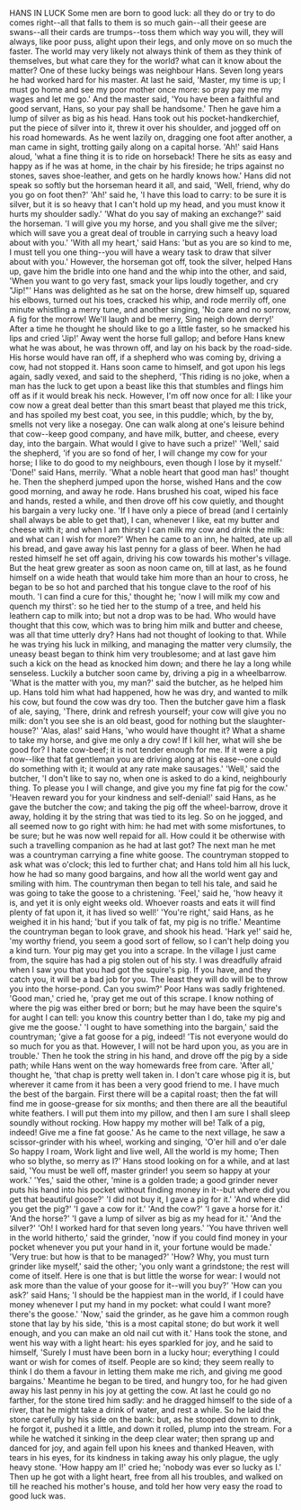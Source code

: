 HANS IN LUCK
Some
men
are
born
to
good
luck:
all
they
do
or
try
to
do
comes
right--all
that
falls
to
them
is
so
much
gain--all
their
geese
are
swans--all
their
cards
are
trumps--toss
them
which
way
you
will,
they
will
always,
like
poor
puss,
alight
upon
their
legs,
and
only
move
on
so
much
the
faster.
The
world
may
very
likely
not
always
think
of
them
as
they
think
of
themselves,
but
what
care
they
for
the
world?
what
can
it
know
about
the
matter?
One
of
these
lucky
beings
was
neighbour
Hans.
Seven
long
years
he
had
worked
hard
for
his
master.
At
last
he
said,
'Master,
my
time
is
up;
I
must
go
home
and
see
my
poor
mother
once
more:
so
pray
pay
me
my
wages
and
let
me
go.'
And
the
master
said,
'You
have
been
a
faithful
and
good
servant,
Hans,
so
your
pay
shall
be
handsome.'
Then
he
gave
him
a
lump
of
silver
as
big
as
his
head.
Hans
took
out
his
pocket-handkerchief,
put
the
piece
of
silver
into
it,
threw
it
over
his
shoulder,
and
jogged
off
on
his
road
homewards.
As
he
went
lazily
on,
dragging
one
foot
after
another,
a
man
came
in
sight,
trotting
gaily
along
on
a
capital
horse.
'Ah!'
said
Hans
aloud,
'what
a
fine
thing
it
is
to
ride
on
horseback!
There
he
sits
as
easy
and
happy
as
if
he
was
at
home,
in
the
chair
by
his
fireside;
he
trips
against
no
stones,
saves
shoe-leather,
and
gets
on
he
hardly
knows
how.'
Hans
did
not
speak
so
softly
but
the
horseman
heard
it
all,
and
said,
'Well,
friend,
why
do
you
go
on
foot
then?'
'Ah!'
said
he,
'I
have
this
load
to
carry:
to
be
sure
it
is
silver,
but
it
is
so
heavy
that
I
can't
hold
up
my
head,
and
you
must
know
it
hurts
my
shoulder
sadly.'
'What
do
you
say
of
making
an
exchange?'
said
the
horseman.
'I
will
give
you
my
horse,
and
you
shall
give
me
the
silver;
which
will
save
you
a
great
deal
of
trouble
in
carrying
such
a
heavy
load
about
with
you.'
'With
all
my
heart,'
said
Hans:
'but
as
you
are
so
kind
to
me,
I
must
tell
you
one
thing--you
will
have
a
weary
task
to
draw
that
silver
about
with
you.'
However,
the
horseman
got
off,
took
the
silver,
helped
Hans
up,
gave
him
the
bridle
into
one
hand
and
the
whip
into
the
other,
and
said,
'When
you
want
to
go
very
fast,
smack
your
lips
loudly
together,
and
cry
"Jip!"'
Hans
was
delighted
as
he
sat
on
the
horse,
drew
himself
up,
squared
his
elbows,
turned
out
his
toes,
cracked
his
whip,
and
rode
merrily
off,
one
minute
whistling
a
merry
tune,
and
another
singing,
'No
care
and
no
sorrow,
A
fig
for
the
morrow!
We'll
laugh
and
be
merry,
Sing
neigh
down
derry!'
After
a
time
he
thought
he
should
like
to
go
a
little
faster,
so
he
smacked
his
lips
and
cried
'Jip!'
Away
went
the
horse
full
gallop;
and
before
Hans
knew
what
he
was
about,
he
was
thrown
off,
and
lay
on
his
back
by
the
road-side.
His
horse
would
have
ran
off,
if
a
shepherd
who
was
coming
by,
driving
a
cow,
had
not
stopped
it.
Hans
soon
came
to
himself,
and
got
upon
his
legs
again,
sadly
vexed,
and
said
to
the
shepherd,
'This
riding
is
no
joke,
when
a
man
has
the
luck
to
get
upon
a
beast
like
this
that
stumbles
and
flings
him
off
as
if
it
would
break
his
neck.
However,
I'm
off
now
once
for
all:
I
like
your
cow
now
a
great
deal
better
than
this
smart
beast
that
played
me
this
trick,
and
has
spoiled
my
best
coat,
you
see,
in
this
puddle;
which,
by
the
by,
smells
not
very
like
a
nosegay.
One
can
walk
along
at
one's
leisure
behind
that
cow--keep
good
company,
and
have
milk,
butter,
and
cheese,
every
day,
into
the
bargain.
What
would
I
give
to
have
such
a
prize!'
'Well,'
said
the
shepherd,
'if
you
are
so
fond
of
her,
I
will
change
my
cow
for
your
horse;
I
like
to
do
good
to
my
neighbours,
even
though
I
lose
by
it
myself.'
'Done!'
said
Hans,
merrily.
'What
a
noble
heart
that
good
man
has!'
thought
he.
Then
the
shepherd
jumped
upon
the
horse,
wished
Hans
and
the
cow
good
morning,
and
away
he
rode.
Hans
brushed
his
coat,
wiped
his
face
and
hands,
rested
a
while,
and
then
drove
off
his
cow
quietly,
and
thought
his
bargain
a
very
lucky
one.
'If
I
have
only
a
piece
of
bread
(and
I
certainly
shall
always
be
able
to
get
that),
I
can,
whenever
I
like,
eat
my
butter
and
cheese
with
it;
and
when
I
am
thirsty
I
can
milk
my
cow
and
drink
the
milk:
and
what
can
I
wish
for
more?'
When
he
came
to
an
inn,
he
halted,
ate
up
all
his
bread,
and
gave
away
his
last
penny
for
a
glass
of
beer.
When
he
had
rested
himself
he
set
off
again,
driving
his
cow
towards
his
mother's
village.
But
the
heat
grew
greater
as
soon
as
noon
came
on,
till
at
last,
as
he
found
himself
on
a
wide
heath
that
would
take
him
more
than
an
hour
to
cross,
he
began
to
be
so
hot
and
parched
that
his
tongue
clave
to
the
roof
of
his
mouth.
'I
can
find
a
cure
for
this,'
thought
he;
'now
I
will
milk
my
cow
and
quench
my
thirst':
so
he
tied
her
to
the
stump
of
a
tree,
and
held
his
leathern
cap
to
milk
into;
but
not
a
drop
was
to
be
had.
Who
would
have
thought
that
this
cow,
which
was
to
bring
him
milk
and
butter
and
cheese,
was
all
that
time
utterly
dry?
Hans
had
not
thought
of
looking
to
that.
While
he
was
trying
his
luck
in
milking,
and
managing
the
matter
very
clumsily,
the
uneasy
beast
began
to
think
him
very
troublesome;
and
at
last
gave
him
such
a
kick
on
the
head
as
knocked
him
down;
and
there
he
lay
a
long
while
senseless.
Luckily
a
butcher
soon
came
by,
driving
a
pig
in
a
wheelbarrow.
'What
is
the
matter
with
you,
my
man?'
said
the
butcher,
as
he
helped
him
up.
Hans
told
him
what
had
happened,
how
he
was
dry,
and
wanted
to
milk
his
cow,
but
found
the
cow
was
dry
too.
Then
the
butcher
gave
him
a
flask
of
ale,
saying,
'There,
drink
and
refresh
yourself;
your
cow
will
give
you
no
milk:
don't
you
see
she
is
an
old
beast,
good
for
nothing
but
the
slaughter-house?'
'Alas,
alas!'
said
Hans,
'who
would
have
thought
it?
What
a
shame
to
take
my
horse,
and
give
me
only
a
dry
cow!
If
I
kill
her,
what
will
she
be
good
for?
I
hate
cow-beef;
it
is
not
tender
enough
for
me.
If
it
were
a
pig
now--like
that
fat
gentleman
you
are
driving
along
at
his
ease--one
could
do
something
with
it;
it
would
at
any
rate
make
sausages.'
'Well,'
said
the
butcher,
'I
don't
like
to
say
no,
when
one
is
asked
to
do
a
kind,
neighbourly
thing.
To
please
you
I
will
change,
and
give
you
my
fine
fat
pig
for
the
cow.'
'Heaven
reward
you
for
your
kindness
and
self-denial!'
said
Hans,
as
he
gave
the
butcher
the
cow;
and
taking
the
pig
off
the
wheel-barrow,
drove
it
away,
holding
it
by
the
string
that
was
tied
to
its
leg.
So
on
he
jogged,
and
all
seemed
now
to
go
right
with
him:
he
had
met
with
some
misfortunes,
to
be
sure;
but
he
was
now
well
repaid
for
all.
How
could
it
be
otherwise
with
such
a
travelling
companion
as
he
had
at
last
got?
The
next
man
he
met
was
a
countryman
carrying
a
fine
white
goose.
The
countryman
stopped
to
ask
what
was
o'clock;
this
led
to
further
chat;
and
Hans
told
him
all
his
luck,
how
he
had
so
many
good
bargains,
and
how
all
the
world
went
gay
and
smiling
with
him.
The
countryman
then
began
to
tell
his
tale,
and
said
he
was
going
to
take
the
goose
to
a
christening.
'Feel,'
said
he,
'how
heavy
it
is,
and
yet
it
is
only
eight
weeks
old.
Whoever
roasts
and
eats
it
will
find
plenty
of
fat
upon
it,
it
has
lived
so
well!'
'You're
right,'
said
Hans,
as
he
weighed
it
in
his
hand;
'but
if
you
talk
of
fat,
my
pig
is
no
trifle.'
Meantime
the
countryman
began
to
look
grave,
and
shook
his
head.
'Hark
ye!'
said
he,
'my
worthy
friend,
you
seem
a
good
sort
of
fellow,
so
I
can't
help
doing
you
a
kind
turn.
Your
pig
may
get
you
into
a
scrape.
In
the
village
I
just
came
from,
the
squire
has
had
a
pig
stolen
out
of
his
sty.
I
was
dreadfully
afraid
when
I
saw
you
that
you
had
got
the
squire's
pig.
If
you
have,
and
they
catch
you,
it
will
be
a
bad
job
for
you.
The
least
they
will
do
will
be
to
throw
you
into
the
horse-pond.
Can
you
swim?'
Poor
Hans
was
sadly
frightened.
'Good
man,'
cried
he,
'pray
get
me
out
of
this
scrape.
I
know
nothing
of
where
the
pig
was
either
bred
or
born;
but
he
may
have
been
the
squire's
for
aught
I
can
tell:
you
know
this
country
better
than
I
do,
take
my
pig
and
give
me
the
goose.'
'I
ought
to
have
something
into
the
bargain,'
said
the
countryman;
'give
a
fat
goose
for
a
pig,
indeed!
'Tis
not
everyone
would
do
so
much
for
you
as
that.
However,
I
will
not
be
hard
upon
you,
as
you
are
in
trouble.'
Then
he
took
the
string
in
his
hand,
and
drove
off
the
pig
by
a
side
path;
while
Hans
went
on
the
way
homewards
free
from
care.
'After
all,'
thought
he,
'that
chap
is
pretty
well
taken
in.
I
don't
care
whose
pig
it
is,
but
wherever
it
came
from
it
has
been
a
very
good
friend
to
me.
I
have
much
the
best
of
the
bargain.
First
there
will
be
a
capital
roast;
then
the
fat
will
find
me
in
goose-grease
for
six
months;
and
then
there
are
all
the
beautiful
white
feathers.
I
will
put
them
into
my
pillow,
and
then
I
am
sure
I
shall
sleep
soundly
without
rocking.
How
happy
my
mother
will
be!
Talk
of
a
pig,
indeed!
Give
me
a
fine
fat
goose.'
As
he
came
to
the
next
village,
he
saw
a
scissor-grinder
with
his
wheel,
working
and
singing,
'O'er
hill
and
o'er
dale
So
happy
I
roam,
Work
light
and
live
well,
All
the
world
is
my
home;
Then
who
so
blythe,
so
merry
as
I?'
Hans
stood
looking
on
for
a
while,
and
at
last
said,
'You
must
be
well
off,
master
grinder!
you
seem
so
happy
at
your
work.'
'Yes,'
said
the
other,
'mine
is
a
golden
trade;
a
good
grinder
never
puts
his
hand
into
his
pocket
without
finding
money
in
it--but
where
did
you
get
that
beautiful
goose?'
'I
did
not
buy
it,
I
gave
a
pig
for
it.'
'And
where
did
you
get
the
pig?'
'I
gave
a
cow
for
it.'
'And
the
cow?'
'I
gave
a
horse
for
it.'
'And
the
horse?'
'I
gave
a
lump
of
silver
as
big
as
my
head
for
it.'
'And
the
silver?'
'Oh!
I
worked
hard
for
that
seven
long
years.'
'You
have
thriven
well
in
the
world
hitherto,'
said
the
grinder,
'now
if
you
could
find
money
in
your
pocket
whenever
you
put
your
hand
in
it,
your
fortune
would
be
made.'
'Very
true:
but
how
is
that
to
be
managed?'
'How?
Why,
you
must
turn
grinder
like
myself,'
said
the
other;
'you
only
want
a
grindstone;
the
rest
will
come
of
itself.
Here
is
one
that
is
but
little
the
worse
for
wear:
I
would
not
ask
more
than
the
value
of
your
goose
for
it--will
you
buy?'
'How
can
you
ask?'
said
Hans;
'I
should
be
the
happiest
man
in
the
world,
if
I
could
have
money
whenever
I
put
my
hand
in
my
pocket:
what
could
I
want
more?
there's
the
goose.'
'Now,'
said
the
grinder,
as
he
gave
him
a
common
rough
stone
that
lay
by
his
side,
'this
is
a
most
capital
stone;
do
but
work
it
well
enough,
and
you
can
make
an
old
nail
cut
with
it.'
Hans
took
the
stone,
and
went
his
way
with
a
light
heart:
his
eyes
sparkled
for
joy,
and
he
said
to
himself,
'Surely
I
must
have
been
born
in
a
lucky
hour;
everything
I
could
want
or
wish
for
comes
of
itself.
People
are
so
kind;
they
seem
really
to
think
I
do
them
a
favour
in
letting
them
make
me
rich,
and
giving
me
good
bargains.'
Meantime
he
began
to
be
tired,
and
hungry
too,
for
he
had
given
away
his
last
penny
in
his
joy
at
getting
the
cow.
At
last
he
could
go
no
farther,
for
the
stone
tired
him
sadly:
and
he
dragged
himself
to
the
side
of
a
river,
that
he
might
take
a
drink
of
water,
and
rest
a
while.
So
he
laid
the
stone
carefully
by
his
side
on
the
bank:
but,
as
he
stooped
down
to
drink,
he
forgot
it,
pushed
it
a
little,
and
down
it
rolled,
plump
into
the
stream.
For
a
while
he
watched
it
sinking
in
the
deep
clear
water;
then
sprang
up
and
danced
for
joy,
and
again
fell
upon
his
knees
and
thanked
Heaven,
with
tears
in
his
eyes,
for
its
kindness
in
taking
away
his
only
plague,
the
ugly
heavy
stone.
'How
happy
am
I!'
cried
he;
'nobody
was
ever
so
lucky
as
I.'
Then
up
he
got
with
a
light
heart,
free
from
all
his
troubles,
and
walked
on
till
he
reached
his
mother's
house,
and
told
her
how
very
easy
the
road
to
good
luck
was.
